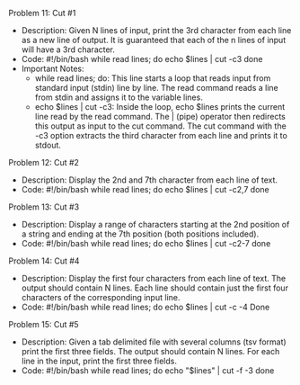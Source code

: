 Problem 11: Cut #1
- Description: Given N lines of input, print the 3rd character from each line as a new line of output. It is guaranteed that each of the n lines of input will have a 3rd character.
- Code: 
#!/bin/bash
while read lines; do
    echo $lines | cut -c3
done
- Important Notes:
    - while read lines; do: This line starts a loop that reads input from standard input (stdin) line by line. The read command reads a line from stdin and assigns it to the variable lines.
    - echo $lines | cut -c3: Inside the loop, echo $lines prints the current line read by the read command. The | (pipe) operator then redirects this output as input to the cut command. The cut command with the -c3 option extracts the third character from each line and prints it to stdout.

Problem 12: Cut #2
- Description: Display the 2nd and 7th character from each line of text. 
- Code: 
#!/bin/bash
while read lines; do
    echo $lines | cut -c2,7
done

Problem 13: Cut #3
- Description: Display a range of characters starting at the 2nd position of a string and ending at the 7th position (both positions included). 
- Code: 
#!/bin/bash
while read lines; do
    echo $lines | cut -c2-7
done

Problem 14: Cut #4
- Description: Display the first four characters from each line of text. The output should contain N lines. Each line should contain just the first four characters of the corresponding input line. 
- Code: 
#!/bin/bash
while read lines; do
    echo $lines | cut -c -4 
Done

Problem 15: Cut #5
- Description: Given a tab delimited file with several columns (tsv format) print the first three fields. The output should contain N lines. For each line in the input, print the first three fields. 
- Code: 
#!/bin/bash
while read lines; do
    echo "$lines" | cut -f -3
done
